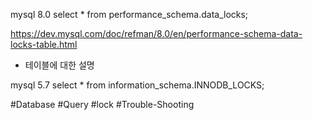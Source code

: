 mysql 8.0
select * from performance_schema.data_locks;

https://dev.mysql.com/doc/refman/8.0/en/performance-schema-data-locks-table.html
- 테이블에 대한 설명


mysql 5.7
select * from information_schema.INNODB_LOCKS;  


#Database 
#Query 
#lock 
#Trouble-Shooting 